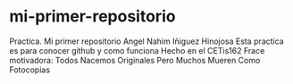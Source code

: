 # mi-primer-repositorio
Practica. Mi primer repositorio
Angel Nahim Iñiguez Hinojosa
Esta practica es para conocer github y como funciona
Hecho en el CETis162
Frace motivadora: Todos Nacemos Originales Pero Muchos Mueren Como Fotocopias
